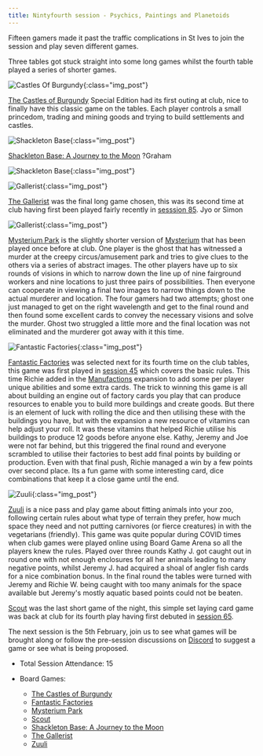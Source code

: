 ```yaml
---
title: Nintyfourth session - Psychics, Paintings and Planetoids
---
```


Fifteen gamers made it past the traffic complications in St Ives to join the session and play seven different games.

Three tables got stuck straight into some long games whilst the fourth table played a series of shorter games.

![Castles Of Burgundy](/images/posts/2025_01_22/CastlesOfBurgundy01.jpg "Castles Of Burgundy"){:class="img_post"}

[The Castles of Burgundy][CoB] Special Edition had its first outing at club, nice to finally have this classic game on the tables. Each player controls a small princedom, trading and mining goods and trying to build settlements and castles. 

![Shackleton Base](/images/posts/2025_01_22/ShackletonsBase01.jpg "Shackleton Base"){:class="img_post"}

[Shackleton Base: A Journey to the Moon][SB] ?Graham

![Shackleton Base](/images/posts/2025_01_22/ShackletonsBase02.jpg "Shackleton Base"){:class="img_post"}

![Gallerist](/images/posts/2025_01_22/Gallerist01.jpg "Gallerist"){:class="img_post"}

[The Gallerist][TGa] was the final long game chosen, this was its second time at club having first been played fairly recently in [sesssion 85][85]. Jyo or Simon

![Gallerist](/images/posts/2025_01_22/Gallerist02.jpg "Gallerist"){:class="img_post"}

[Mysterium Park][MP] is the slightly shorter version of [Mysterium][My] that has been played once before at club. One player is the ghost that has witnessed a murder at the creepy circus/amusement park and tries to give clues to the others via a series of abstract images. The other players have up to six rounds of visions in which to narrow down the line up of nine fairground workers and nine locations to just three pairs of possibilities. Then everyone can cooperate in viewing a final two images to narrow things down to the actual murderer and location. The four gamers had two attempts; ghost one just managed to get on the right wavelength and get to the final round and then found some excellent cards to convey the necessary visions and solve the murder. Ghost two struggled a little more and the final location was not eliminated and the murderer got away with it this time.

![Fantastic Factories](/images/posts/2025_01_22/FantasticFactories01.jpg "Fantastic Factories"){:class="img_post"}

[Fantastic Factories][FF] was selected next for its fourth time on the club tables, this game was first played in [session 45][45] which covers the basic rules. This time Richie added in the [Manufactions][FFM] expansion to add some per player unique abilities and some extra cards. The trick to winning this game is all about building an engine out of factory cards you play that can produce resources to enable you to build more buildings and create goods. But there is an element of luck with rolling the dice and then utilising these with the buildings you have, but with the expansion a new resource of vitamins can help adjust your roll. It was these vitamins that helped Richie utilise his buildings to produce 12 goods before anyone else. Kathy, Jeremy and Joe were not far behind, but this triggered the final round and everyone scrambled to utilise their factories to best add final points by building or production. Even with that final push, Richie managed a win by a few points over second place. Its a fun game with some interesting card, dice combinations that keep it a close game until the end.

![Zuuli](/images/posts/2025_01_22/Zuuli01.jpg "Zuuli"){:class="img_post"}

[Zuuli][Zu] is a nice pass and play game about fitting animals into your zoo, following certain rules about what type of terrain they prefer, how much space they need and not putting carnivores (or fierce creatures) in with the vegetarians (friendly). This game was quite popular during COVID times when club games were played online using Board Game Arena so all the players knew the rules. Played over three rounds Kathy J. got caught out in round one with not enough enclosures for all her animals leading to many negative points, whilst Jeremy J. had acquired a shoal of angler fish cards for a nice combination bonus. In the final round the tables were turned with Jeremy and Richie W. being caught with too many animals for the space available but Jeremy's mostly aquatic based points could not be beaten.

[Scout][Sc] was the last short game of the night, this simple set laying card game was back at club for its fourth play having first debuted in [session 65][65].

The next session is the 5th February, join us to see what games will be brought along or follow the pre-session discussions on [Discord][Contact] to suggest a game or see what is being proposed.

* Total Session Attendance: 15
* Board Games:

	 * [The Castles of Burgundy][CoB]
	 * [Fantastic Factories][FF]
	 * [Mysterium Park][MP]
	 * [Scout][Sc]
	 * [Shackleton Base: A Journey to the Moon][SB]
	 * [The Gallerist][TGa]
	 * [Zuuli][Zu]


[45]: /2023/01/11/fortyfifth-session.html
[65]: /2023/10/18/sixtyfifth-session.html
[85]: /2024/08/21/eightyfifth-session.html

[CoB]: {{site.data.BoardGameLinks.CastlesOfBurgundySpecialEdition.Link}}
[FF]: {{site.data.BoardGameLinks.FantasticFactories.Link}}
[MP]: {{site.data.BoardGameLinks.SouthernPacific.Link}}
[Sc]: {{site.data.BoardGameLinks.Scout.Link}}
[SB]: {{site.data.BoardGameLinks.ShackletonBaseAJourneyToTheMoon.Link}}
[TGa]: {{site.data.BoardGameLinks.TheGallerist.Link}}
[Zu]: {{site.data.BoardGameLinks.Zuuli.Link}}
[My]: {{site.data.BoardGameLinks.Mysterium.Link}}
[FFM]: {{site.data.BoardGameLinks.FantasticFactoriesManufactions.Link}}

[Contact]: /Contact.html
